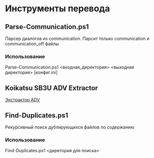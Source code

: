 # Инструменты перевода
## Parse-Communication.ps1
Парсер диалогов из communication. 
Парсит только communication и communication_off файлы

### Использование
Parse-Communication.ps1 <входная_директория> <выходная директория> [конфиг.ini]

## Koikatsu SB3U ADV Extractor
[Экстрактор ADV](https://github.com/systemdfan/Koikatsu-SB3UAE/)

## Find-Duplicates.ps1
Рекурсивный поиск дублирующихся файлов по содержанию

### Использование
Find-Duplicates.ps1 <диретория для поиска>
